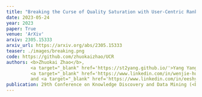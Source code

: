 ```yaml
---
title: "Breaking the Curse of Quality Saturation with User-Centric Ranking"
date: 2023-05-24
year: 2023
paper: True
venue: 'ArXiv'
arxiv: 2305.15333
arxiv_url: https://arxiv.org/abs/2305.15333
teaser: ./images/breaking.png
code: https://github.com/zhuokaizhao/UCR
authors: <b>Zhuokai Zhao</b>,
         <a target="_blank" href='https://st2yang.github.io/'>Yang Yang</a>,
         <a target="_blank" href='https://www.linkedin.com/in/wenjie-hu-a7661b13a'>Wenjie Hu</a>,
         and <a target="_blank" href='https://www.linkedin.com/in/eeshyang'>Shuang Yang</a>
publication: 29th Conference on Knowledge Discovery and Data Mining (<b>KDD</b>)
---
```

